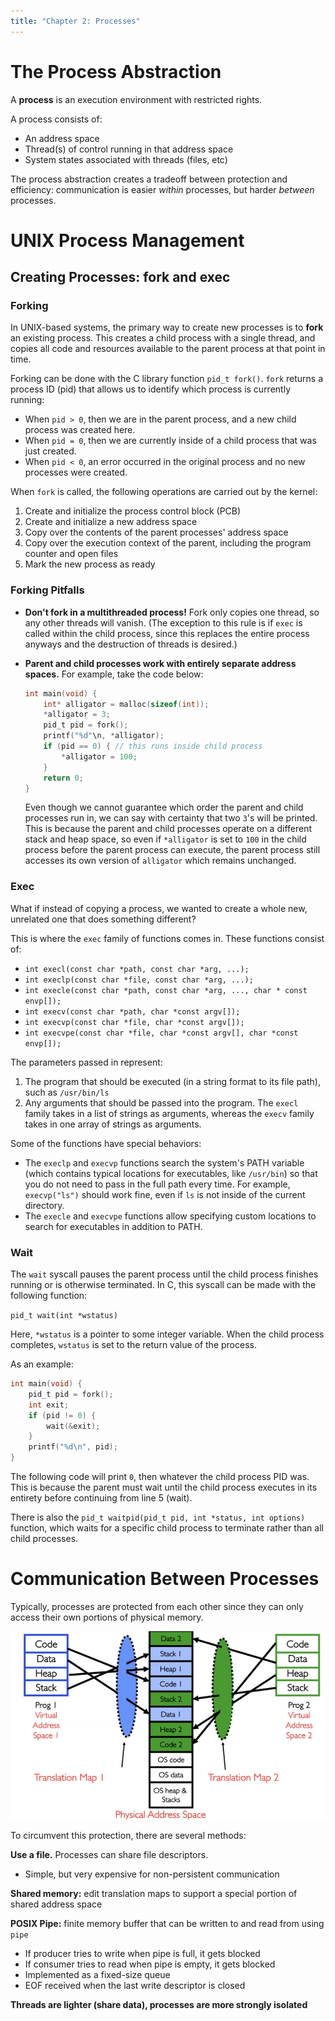 ```yaml
---
title: "Chapter 2: Processes"
---
```


# The Process Abstraction

A **process** is an execution environment with restricted rights. 

A process consists of:

- An address space
- Thread(s) of control running in that address space
- System states associated with threads (files, etc)

The process abstraction creates a tradeoff between protection and efficiency: communication is easier *within* processes, but harder *between* processes.

# UNIX Process Management

## Creating Processes: fork and exec

### Forking

In UNIX-based systems, the primary way to create new processes is to **fork** an existing process. This creates a child process with a single thread, and copies all code and resources available to the parent process at that point in time.

Forking can be done with the C library function `pid_t fork()`. `fork` returns a process ID (pid) that allows us to identify which process is currently running: 

- When `pid > 0`, then we are in the parent process, and a new child process was created here.
- When `pid = 0`, then we are currently inside of a child process that was just created.
- When `pid < 0`, an error occurred in the original process and no new processes were created.

When `fork` is called, the following operations are carried out by the kernel:

1. Create and initialize the process control block (PCB)
2. Create and initialize a new address space
3. Copy over the contents of the parent processes' address space
4. Copy over the execution context of the parent, including the program counter and open files
5. Mark the new process as ready

### **Forking Pitfalls**

- **Don't fork in a multithreaded process!** Fork only copies one thread, so any other threads will vanish. (The exception to this rule is if `exec` is called within the child process, since this replaces the entire process anyways and the destruction of threads is desired.)
- **Parent and child processes work with entirely separate address spaces.** For example, take the code below:
    
    ```c
    int main(void) {
    	int* alligator = malloc(sizeof(int));
    	*alligator = 3;
    	pid_t pid = fork();
    	printf("%d"\n, *alligator);
    	if (pid == 0) { // this runs inside child process
    		*alligator = 100;
    	}
    	return 0;
    }
    ```
    
    Even though we cannot guarantee which order the parent and child processes run in, we can say with certainty that two `3`'s will be printed. This is because the parent and child processes operate on a different stack and heap space, so even if `*alligator` is set to `100` in the child process before the parent process can execute, the parent process still accesses its own version of `alligator` which remains unchanged.
    

### Exec

What if instead of copying a process, we wanted to create a whole new, unrelated one that does something different? 

This is where the `exec` family of functions comes in. These functions consist of:

- `int execl(const char *path, const char *arg, ...);`
- `int execlp(const char *file, const char *arg, ...);`
- `int execle(const char *path, const char *arg, ..., char * const envp[]);`
- `int execv(const char *path, char *const argv[]);`
- `int execvp(const char *file, char *const argv[]);`
- `int execvpe(const char *file, char *const argv[], char *const envp[]);`

The parameters passed in represent:

1. The program that should be executed (in a string format to its file path), such as `/usr/bin/ls`
2. Any arguments that should be passed into the program. The `execl` family takes in a list of strings as arguments, whereas the `execv` family takes in one array of strings as arguments.

Some of the functions have special behaviors:

- The `execlp` and `execvp` functions search the system's PATH variable (which contains typical locations for executables, like `/usr/bin`) so that you do not need to pass in the full path every time. For example, `execvp("ls")` should work fine, even if `ls` is not inside of the current directory.
- The `execle` and `execvpe` functions allow specifying custom locations to search for executables in addition to PATH.

### Wait

The `wait` syscall pauses the parent process until the child process finishes running or is otherwise terminated. In C, this syscall can be made with the following function:

`pid_t wait(int *wstatus)`

Here, `*wstatus` is a pointer to some integer variable. When the child process completes, `wstatus` is set to the return value of the process.

As an example:

```c
int main(void) {
	pid_t pid = fork();
	int exit;
	if (pid != 0) {
		wait(&exit);
	}
	printf("%d\n", pid);
}
```

The following code will print `0`, then whatever the child process PID was. This is because the parent must wait until the child process executes in its entirety before continuing from line 5 (wait).

There is also the `pid_t waitpid(pid_t pid, int *status, int options)` function, which waits for a specific child process to terminate rather than all child processes.

# Communication Between Processes

Typically, processes are protected from each other since they can only access their own portions of physical memory.

![Untitled](Chapter%202%20Processes/Untitled.png)

To circumvent this protection, there are several methods:

**Use a file.** Processes can share file descriptors.

- Simple, but very expensive for non-persistent communication

**Shared memory:** edit translation maps to support a special portion of shared address space

**POSIX Pipe:** finite memory buffer that can be written to and read from using `pipe`

- If producer tries to write when pipe is full, it gets blocked
- If consumer tries to read when pipe is empty, it gets blocked
- Implemented as a fixed-size queue
- EOF received when the last write descriptor is closed

**Threads are lighter (share data), processes are more strongly isolated**

